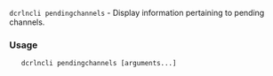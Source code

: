 `dcrlncli pendingchannels` - Display information pertaining to pending channels.

### Usage
```
   dcrlncli pendingchannels [arguments...]
```
